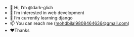 - 👋 Hi, I’m @dark-glich
- 👀 I’m interested in web development
- 🌱 I’m currently learning django
- 📫 You can reach me (mohdbilal9808464636@gmail.com)
- ❤️Thanks

